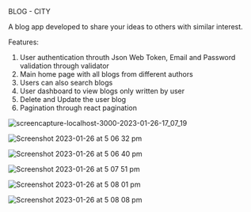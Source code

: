 BLOG - CITY

A blog app developed to share your ideas to others with similar interest.

Features:
1. User authentication throuth Json Web Token, Email and Password validation through validator
2. Main home page with all blogs from different authors
3. Users can also search blogs
4. User dashboard to view blogs only written by user
5. Delete and Update the user blog
6. Pagination through react pagination


![screencapture-localhost-3000-2023-01-26-17_07_19](https://user-images.githubusercontent.com/25345732/214769650-6ac45aa9-a043-4ebc-9ff3-10bbb261f78a.png)

![Screenshot 2023-01-26 at 5 06 32 pm](https://user-images.githubusercontent.com/25345732/214769717-432a494b-fafd-4fc0-96b8-bac9851aaf59.jpg)

![Screenshot 2023-01-26 at 5 06 40 pm](https://user-images.githubusercontent.com/25345732/214769724-95641211-bad8-4230-bf87-e579107dbfeb.jpg)

![Screenshot 2023-01-26 at 5 07 51 pm](https://user-images.githubusercontent.com/25345732/214769733-d0a0f7ab-135e-4f3f-9edd-1a6a5bbd39b8.jpg)

![Screenshot 2023-01-26 at 5 08 01 pm](https://user-images.githubusercontent.com/25345732/214769740-8386219e-365c-4cd3-82c1-838be043bc93.jpg)

![Screenshot 2023-01-26 at 5 08 08 pm](https://user-images.githubusercontent.com/25345732/214769918-93cf0a2a-99bc-4f87-8352-656149bd832e.jpg)
